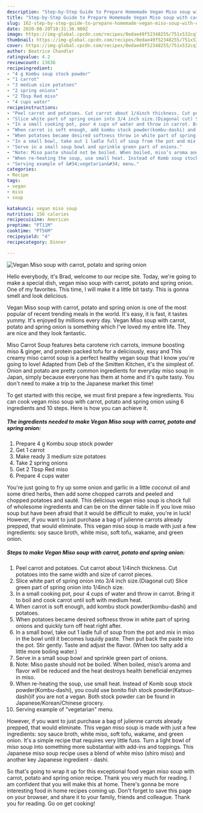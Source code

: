 ```yaml
---
description: "Step-by-Step Guide to Prepare Homemade Vegan Miso soup with carrot, potato and spring onion"
title: "Step-by-Step Guide to Prepare Homemade Vegan Miso soup with carrot, potato and spring onion"
slug: 162-step-by-step-guide-to-prepare-homemade-vegan-miso-soup-with-carrot-potato-and-spring-onion
date: 2020-08-20T10:31:36.900Z
image: https://img-global.cpcdn.com/recipes/0edae49f52348255/751x532cq70/vegan-miso-soup-with-carrot-potato-and-spring-onion-recipe-main-photo.jpg
thumbnail: https://img-global.cpcdn.com/recipes/0edae49f52348255/751x532cq70/vegan-miso-soup-with-carrot-potato-and-spring-onion-recipe-main-photo.jpg
cover: https://img-global.cpcdn.com/recipes/0edae49f52348255/751x532cq70/vegan-miso-soup-with-carrot-potato-and-spring-onion-recipe-main-photo.jpg
author: Beatrice Chandler
ratingvalue: 4.2
reviewcount: 13636
recipeingredient:
- "4 g Kombu soup stock powder"
- "1 carrot"
- "3 medium size potatoes"
- "2 spring onions"
- "2 Tbsp Red miso"
- "4 cups water"
recipeinstructions:
- "Peel carrot and potatoes. Cut carrot about 1/4inch thickness. Cut potatoes into the same width and size of carrot pieces."
- "Slice white part of spring onion into 3/4 inch size.(Diagonal cut) Slice green part of spring onion into 1/4inch size."
- "In a small cooking pot, pour 4 cups of water and throw in carrot. Bring it to boil and cook carrot until soft with medium heat."
- "When carrot is soft enough, add kombu stock powder(kombu-dashi) and potatoes."
- "When potatoes became desired softness throw in white part of spring onions and quickly turn off heat right after."
- "In a small bowl, take out 1 ladle full of soup from the pot and mix in miso in the bowl until it becomes luquidy paste. Then put back the paste into the pot. Stir gently. Taste and adjust the flavor. (When too salty add a little more boiling water.)"
- "Serve in a small soup bowl and sprinkle green part of onions."
- "Note: Miso paste should not be boiled. When boiled, miso’s aroma and flavor will be reduced and the heat destroys health beneficial enzymes in miso."
- "When re-heating the soup, use small heat. Instead of Komb soup stock powder(Kombu-dashi), you could use bonito fish stock powder(Katsuo-dashi)if you are not a vegan. Both stock powder can be found in Japanese/Korean/Chinese grocery."
- "Serving example of &#34;vegetarian&#34; menu."
categories:
- Recipe
tags:
- vegan
- miso
- soup

katakunci: vegan miso soup 
nutrition: 156 calories
recipecuisine: American
preptime: "PT11M"
cooktime: "PT56M"
recipeyield: "4"
recipecategory: Dinner

---
```



![Vegan Miso soup with carrot, potato and spring onion](https://img-global.cpcdn.com/recipes/0edae49f52348255/751x532cq70/vegan-miso-soup-with-carrot-potato-and-spring-onion-recipe-main-photo.jpg)

Hello everybody, it's Brad, welcome to our recipe site. Today, we're going to make a special dish, vegan miso soup with carrot, potato and spring onion. One of my favorites. This time, I will make it a little bit tasty. This is gonna smell and look delicious.

Vegan Miso soup with carrot, potato and spring onion is one of the most popular of recent trending meals in the world. It's easy, it is fast, it tastes yummy. It's enjoyed by millions every day. Vegan Miso soup with carrot, potato and spring onion is something which I've loved my entire life. They are nice and they look fantastic.

Miso Carrot Soup features beta carotene rich carrots, immune boosting miso &amp; ginger, and protein packed tofu for a deliciously, easy and This creamy miso carrot soup is a perfect healthy vegan soup that I know you&#39;re going to love! Adapted from Deb of the Smitten Kitchen, it&#39;s the simplest of. Onion and potato are pretty common ingredients for everyday miso soup in Japan, simply because everyone has them at home and it&#39;s quite tasty. You don&#39;t need to make a trip to the Japanese market this time!


To get started with this recipe, we must first prepare a few ingredients. You can cook vegan miso soup with carrot, potato and spring onion using 6 ingredients and 10 steps. Here is how you can achieve it.

<!--inarticleads1-->

##### The ingredients needed to make Vegan Miso soup with carrot, potato and spring onion:

1. Prepare 4 g Kombu soup stock powder
1. Get 1 carrot
1. Make ready 3 medium size potatoes
1. Take 2 spring onions
1. Get 2 Tbsp Red miso
1. Prepare 4 cups water


You&#39;re just going to fry up some onion and garlic in a little coconut oil and some dried herbs, then add some chopped carrots and peeled and chopped potatoes and sauté. This delicious vegan miso soup is chock full of wholesome ingredients and can be on the dinner table in If you love miso soup but have been afraid that it would be difficult to make, you&#39;re in luck! However, if you want to just purchase a bag of julienne carrots already prepped, that would eliminate. This vegan miso soup is made with just a few ingredients: soy sauce broth, white miso, soft tofu, wakame, and green onion. 

<!--inarticleads2-->

##### Steps to make Vegan Miso soup with carrot, potato and spring onion:

1. Peel carrot and potatoes. Cut carrot about 1/4inch thickness. Cut potatoes into the same width and size of carrot pieces.
1. Slice white part of spring onion into 3/4 inch size.(Diagonal cut) Slice green part of spring onion into 1/4inch size.
1. In a small cooking pot, pour 4 cups of water and throw in carrot. Bring it to boil and cook carrot until soft with medium heat.
1. When carrot is soft enough, add kombu stock powder(kombu-dashi) and potatoes.
1. When potatoes became desired softness throw in white part of spring onions and quickly turn off heat right after.
1. In a small bowl, take out 1 ladle full of soup from the pot and mix in miso in the bowl until it becomes luquidy paste. Then put back the paste into the pot. Stir gently. Taste and adjust the flavor. (When too salty add a little more boiling water.)
1. Serve in a small soup bowl and sprinkle green part of onions.
1. Note: Miso paste should not be boiled. When boiled, miso’s aroma and flavor will be reduced and the heat destroys health beneficial enzymes in miso.
1. When re-heating the soup, use small heat. Instead of Komb soup stock powder(Kombu-dashi), you could use bonito fish stock powder(Katsuo-dashi)if you are not a vegan. Both stock powder can be found in Japanese/Korean/Chinese grocery.
1. Serving example of &#34;vegetarian&#34; menu.


However, if you want to just purchase a bag of julienne carrots already prepped, that would eliminate. This vegan miso soup is made with just a few ingredients: soy sauce broth, white miso, soft tofu, wakame, and green onion. It&#39;s a simple recipe that requires very little fuss. Turn a light bowl of miso soup into something more substantial with add-ins and toppings. This Japanese miso soup recipe uses a blend of white miso (shiro miso) and another key Japanese ingredient - dashi. 

So that's going to wrap it up for this exceptional food vegan miso soup with carrot, potato and spring onion recipe. Thank you very much for reading. I am confident that you will make this at home. There's gonna be more interesting food in home recipes coming up. Don't forget to save this page on your browser, and share it to your family, friends and colleague. Thank you for reading. Go on get cooking!
